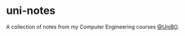 # uni-notes

A collection of notes from my Computer Engineering courses [@UniBO](http://www.unibo.it).
